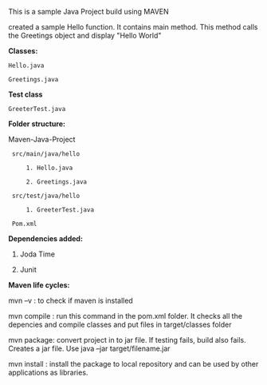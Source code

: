 This is a sample Java Project build using MAVEN

created a sample Hello function. It contains main method. This method calls the Greetings object and display "Hello World" 

 

**Classes:**

    Hello.java 

    Greetings.java

**Test class**

    GreeterTest.java

**Folder structure:**

   Maven-Java-Project

     src/main/java/hello 
     
         1. Hello.java 

         2. Greetings.java 
         
     src/test/java/hello 

         1. GreeterTest.java 
         
     Pom.xml
 
**Dependencies added:**

  1. Joda Time
  
  2. Junit
  
 **Maven life cycles:**
 
  mvn –v : to check if maven is installed
 
  mvn compile : run this command in the pom.xml folder. It checks all the depencies and compile classes and put files in target/classes                 folder
 
  mvn package: convert project in to jar file. If testing fails, build also fails. Creates a jar file. Use java –jar target/filename.jar 

  mvn install : install the package to local repository and can be used by other applications as libraries.  
